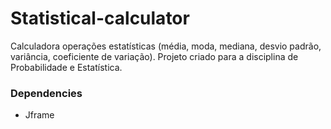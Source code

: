 # Statistical-calculator
Calculadora operações estatísticas (média, moda, mediana, desvio padrão, variância, coeficiente de variação). Projeto criado para a disciplina de Probabilidade e Estatística.

### Dependencies
- Jframe
